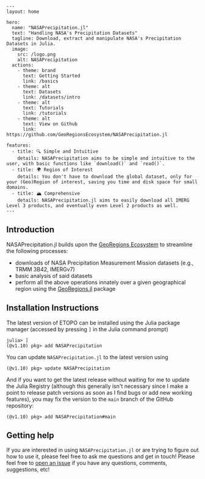 ```@raw html
---
layout: home

hero:
  name: "NASAPrecipitation.jl"
  text: "Handling NASA's Precipitation Datasets"
  tagline: Download, extract and manipulate NASA's Precipitation Datasets in Julia.
  image:
    src: /logo.png
    alt: NASAPrecipitation
  actions:
    - theme: brand
      text: Getting Started
      link: /basics
    - theme: alt
      text: Datasets
      link: /datasets/intro
    - theme: alt
      text: Tutorials
      link: /tutorials
    - theme: alt
      text: View on Github
      link: https://github.com/GeoRegionsEcosystem/NASAPrecipitation.jl

features:
  - title: 🔍 Simple and Intuitive
    details: NASAPrecipitation aims to be simple and intuitive to the user, with basic functions like `download()` and `read()`.
  - title: 🌍 Region of Interest
    details: You don't have to download the global dataset, only for your (Geo)Region of interest, saving you time and disk space for small domains.
  - title: 🏔️ Comprehensive
    details: NASAPrecipitation.jl aims to easily download all IMERG Level 3 products, and eventually even Level 2 products as well.
---
```

## Introduction

NASAPrecipitation.jl builds upon the [GeoRegions Ecosystem](https://github.com/GeoRegionsEcosystem) to streamline the following processes:
* downloads of NASA Precipitation Measurement Mission datasets (e.g., TRMM 3B42, IMERGv7)
* basic analysis of said datasets
* perform all the above operations innately over a given geographical region using the [GeoRegions.jl](https://github.com/GeoRegionsEcosystem/GeoRegions.jl) package

## Installation Instructions

The latest version of ETOPO can be installed using the Julia package manager (accessed by pressing `]` in the Julia command prompt)
```julia-repl
julia> ]
(@v1.10) pkg> add NASAPrecipitation
```

You can update `NASAPrecipitation.jl` to the latest version using
```julia-repl
(@v1.10) pkg> update NASAPrecipitation
```

And if you want to get the latest release without waiting for me to update the Julia Registry (although this generally isn't necessary since I make a point to release patch versions as soon as I find bugs or add new working features), you may fix the version to the `main` branch of the GitHub repository:
```julia-repl
(@v1.10) pkg> add NASAPrecipitation#main
```

## Getting help
If you are interested in using `NASAPrecipitation.jl` or are trying to figure out how to use it, please feel free to ask me questions and get in touch!  Please feel free to [open an issue](https://github.com/GeoRegionsEcosystem/NASAPrecipitation.jl/issues/new) if you have any questions, comments, suggestions, etc!
